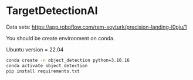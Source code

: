 # TargetDetectionAI

Data sets: 
https://app.roboflow.com/rem-soyturk/precision-landing-l0pju/1

You should be create environment on conda. 

Ubuntu version = 22.04
```bash
conda create -n object_detection python=3.10.16
conda activate object_detection
pip install requirements.txt
```
